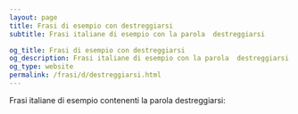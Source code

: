 ```yaml
---
layout: page
title: Frasi di esempio con destreggiarsi 
subtitle: Frasi italiane di esempio con la parola  destreggiarsi

og_title: Frasi di esempio con destreggiarsi 
og_description: Frasi italiane di esempio con la parola  destreggiarsi
og_type: website
permalink: /frasi/d/destreggiarsi.html
---
```


Frasi italiane di esempio contenenti la parola destreggiarsi:


